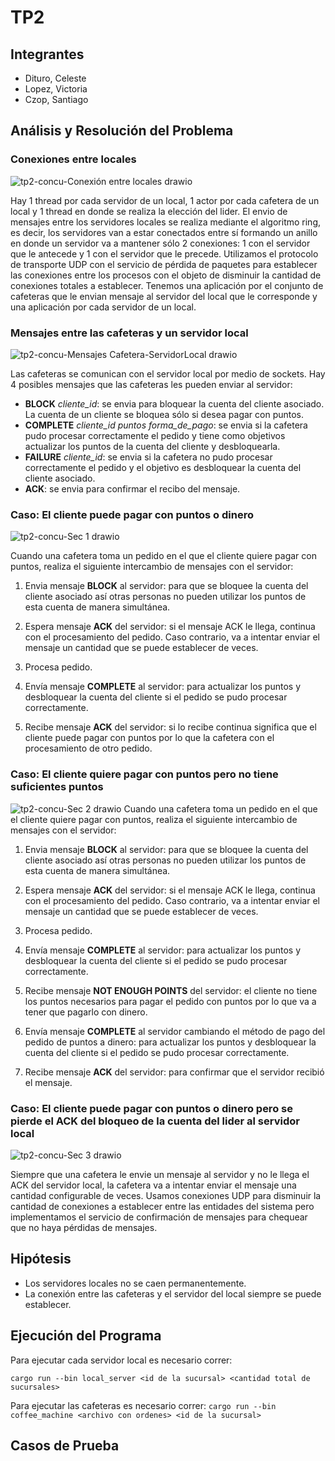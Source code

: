 # **TP2**

## **Integrantes**

- Dituro, Celeste
- Lopez, Victoria
- Czop, Santiago

## **Análisis y Resolución del Problema**

### Conexiones entre locales

![tp2-concu-Conexión entre locales drawio](https://github.com/concurrentes-fiuba/2023-1c-tp2-concu-csv/assets/67125933/5da54256-d809-4e2c-9550-ccf699ca8411)

Hay 1 thread por cada servidor de un local, 1 actor por cada cafetera de un local y 1 thread en donde se realiza la elección del lider. El envio de mensajes entre los servidores locales se realiza mediante el algoritmo ring, es decir, los servidores van a estar conectados entre sí formando un anillo en donde un servidor va a mantener sólo 2 conexiones: 1 con el servidor que le antecede y 1 con el servidor que le precede. Utilizamos el protocolo de transporte UDP con el servicio de pérdida de paquetes para establecer las conexiones entre los procesos con el objeto de disminuir la cantidad de conexiones totales a establecer. Tenemos una aplicación por el conjunto de cafeteras que le envian mensaje al servidor del local que le corresponde y una aplicación por cada servidor de un local.

### Mensajes entre las cafeteras y un servidor local

![tp2-concu-Mensajes Cafetera-ServidorLocal drawio](https://github.com/concurrentes-fiuba/2023-1c-tp2-concu-csv/assets/67125933/5577e2d3-1eec-4e20-83e6-0a6bff4e3031)

Las cafeteras se comunican con el servidor local por medio de sockets. Hay 4 posibles mensajes que las cafeteras les pueden enviar al servidor:

- **BLOCK** *cliente_id*: se envia para bloquear la cuenta del cliente asociado. La cuenta de un cliente se bloquea sólo si desea pagar con puntos.
- **COMPLETE** *cliente_id* *puntos* *forma_de_pago*: se envia si la cafetera pudo procesar correctamente el pedido y tiene como objetivos actualizar los puntos de la cuenta del cliente y desbloquearla.
- **FAILURE** *cliente_id*: se envia si la cafetera no pudo procesar correctamente el pedido y el objetivo es desbloquear la cuenta del cliente asociado.
- **ACK**: se envia para confirmar el recibo del mensaje.
  
### Caso: El cliente puede pagar con puntos o dinero

![tp2-concu-Sec  1 drawio](https://github.com/concurrentes-fiuba/2023-1c-tp2-concu-csv/assets/67125933/f7ef1f9d-2c7c-432e-8df3-36c66f5a29c9)

Cuando una cafetera toma un pedido en el que el cliente quiere pagar con puntos, realiza el siguiente intercambio de mensajes con el servidor:

1. Envia mensaje **BLOCK** al servidor: para que se bloquee la cuenta del cliente asociado así otras personas no pueden utilizar los puntos de esta cuenta de manera simultánea.

2. Espera mensaje **ACK** del servidor: si el mensaje ACK le llega, continua con el procesamiento del pedido. Caso contrario, va a intentar enviar el mensaje un cantidad que se puede establecer de veces.
  
3. Procesa pedido.

4. Envía mensaje **COMPLETE** al servidor: para actualizar los puntos y desbloquear la cuenta del cliente si el pedido se pudo procesar correctamente.

5. Recibe mensaje **ACK** del servidor: si lo recibe continua significa que el cliente puede pagar con puntos por lo que la cafetera con el procesamiento de otro pedido.

### Caso: El cliente quiere pagar con puntos pero no tiene suficientes puntos

![tp2-concu-Sec  2 drawio](https://github.com/concurrentes-fiuba/2023-1c-tp2-concu-csv/assets/67125933/0e14652e-fbbf-4732-a953-577744993c0e)
Cuando una cafetera toma un pedido en el que el cliente quiere pagar con puntos, realiza el siguiente intercambio de mensajes con el servidor:

1. Envia mensaje **BLOCK** al servidor: para que se bloquee la cuenta del cliente asociado así otras personas no pueden utilizar los puntos de esta cuenta de manera simultánea.

2. Espera mensaje **ACK** del servidor: si el mensaje ACK le llega, continua con el procesamiento del pedido. Caso contrario, va a intentar enviar el mensaje un cantidad que se puede establecer de veces.
  
3. Procesa pedido.

4. Envía mensaje **COMPLETE** al servidor: para actualizar los puntos y desbloquear la cuenta del cliente si el pedido se pudo procesar correctamente.

5. Recibe mensaje **NOT ENOUGH POINTS** del servidor: el cliente no tiene los puntos necesarios para pagar el pedido con puntos por lo que va a tener que pagarlo con dinero.

6. Envía mensaje **COMPLETE** al servidor cambiando el método de pago del pedido de puntos a dinero: para actualizar los puntos y desbloquear la cuenta del cliente si el pedido se pudo procesar correctamente.

7. Recibe mensaje **ACK** del servidor: para confirmar que el servidor recibió el mensaje.

### Caso: El cliente puede pagar con puntos o dinero pero se pierde el ACK del bloqueo de la cuenta del lider al servidor local

![tp2-concu-Sec  3 drawio](https://github.com/concurrentes-fiuba/2023-1c-tp2-concu-csv/assets/67125933/e11c6e1c-0c54-4d3b-befb-13c5c1b6282c)

Siempre que una cafetera le envie un mensaje al servidor y no le llega el ACK del servidor local, la cafetera va a intentar enviar el mensaje una cantidad configurable de veces. Usamos conexiones UDP para disminuir la cantidad de conexiones a establecer entre las entidades del sistema pero implementamos el servicio de confirmación de mensajes para chequear que no haya pérdidas de mensajes.

## **Hipótesis**

- Los servidores locales no se caen permanentemente.
- La conexión entre las cafeteras y el servidor del local siempre se puede establecer.

## **Ejecución del Programa**

Para ejecutar cada servidor local es necesario correr:

```cargo run --bin local_server <id de la sucursal> <cantidad total de sucursales>```

Para ejecutar las cafeteras es necesario correr:
```cargo run --bin coffee_machine <archivo con ordenes> <id de la sucursal>```

## **Casos de Prueba**
